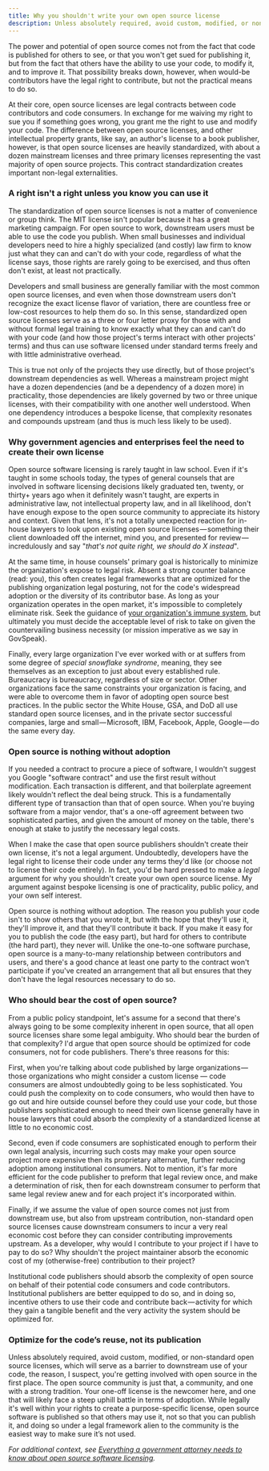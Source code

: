 ```yaml
---
title: Why you shouldn't write your own open source license
description: Unless absolutely required, avoid custom, modified, or non-standard open source licenses, which will serve as a barrier to downstream use of your code.
---
```


The power and potential of open source comes not from the fact that code is published for others to see, or that you won't get sued for publishing it, but from the fact that others have the ability to use your code, to modify it, and to improve it. That possibility breaks down, however, when would-be contributors have the legal right to contribute, but not the practical means to do so.

At their core, open source licenses are legal contracts between code contributors and code consumers. In exchange for me waiving my right to sue you if something goes wrong, you grant me the right to use and modify your code. The difference between open source licenses, and other intellectual property grants, like say, an author's license to a book publisher, however, is that open source licenses are heavily standardized, with about a dozen mainstream licenses and three primary licenses representing the vast majority of open source projects. This contract standardization creates important non-legal externalities.

### A right isn't a right unless you know you can use it

The standardization of open source licenses is not a matter of convenience or group think. The MIT license isn't popular because it has a great marketing campaign. For open source to work, downstream users must be able to use the code you publish. When small businesses and individual developers need to hire a highly specialized (and costly) law firm to know just what they can and can't do with your code, regardless of what the license says, those rights are rarely going to be exercised, and thus often don't exist, at least not practically.

Developers and small business are generally familiar with the most common open source licenses, and even when those downstream users don't recognize the exact license flavor of variation, there are countless free or low-cost resources to help them do so. In this sense, standardized open source licenses serve as a three or four letter proxy for those with and without formal legal training to know exactly what they can and can’t do with your code (and how those project's terms interact with other projects' terms) and thus can use software licensed under standard terms freely and with little administrative overhead.

This is true not only of the projects they use directly, but of those project's downstream dependencies as well. Whereas a mainstream project might have a dozen dependencies (and be a dependency of a dozen more) in practicality, those dependencies are likely governed by two or three unique licenses, with their compatibility with one another well understood. When one dependency introduces a bespoke license, that complexity resonates and compounds upstream (and thus is much less likely to be used).

### Why government agencies and enterprises feel the need to create their own license

Open source software licensing is rarely taught in law school. Even if it's taught in some schools today, the types of general counsels that are involved in software licensing decisions likely graduated ten, twenty, or thirty+ years ago when it definitely wasn't taught, are experts in administrative law, not intellectual property law, and in all likelihood, don't have enough expose to the open source community to appreciate its history and context. Given that lens, it's not a totally unexpected reaction for in-house lawyers to look upon existing open source licenses — something their client downloaded off the internet, mind you, and presented for review — incredulously and say "*that's not quite right, we should do X instead*".

At the same time, in house counsels' primary goal is historically to minimize the organization's expose to legal risk. Absent a strong counter balance (read: you), this often creates legal frameworks that are optimized for the publishing organization legal posturing, not for the code's widespread adoption or the diversity of its contributor base. As long as your organization operates in the open market, it's impossible to completely eliminate risk. Seek the guidance of [your organization's immune system](//ben.balter.com/2014/03/21/want-to-innovate-in-government-focus-on-culture/#bureaucracy-is-an-organism), but ultimately you must decide the acceptable level of risk to take on given the countervailing business necessity (or mission imperative as we say in GovSpeak).

Finally, every large organization I've ever worked with or at suffers from some degree of *special snowflake syndrome*, meaning, they see themselves as an exception to just about every established rule. Bureaucracy is bureaucracy, regardless of size or sector. Other organizations face the same constraints your organization is facing, and were able to overcome them in favor of adopting open source best practices. In the public sector the White House, GSA, and DoD all use standard open source licenses, and in the private sector successful companies, large and small — Microsoft, IBM, Facebook, Apple, Google — do the same every day.

### Open source is nothing without adoption

If you needed a contract to procure a piece of software, I wouldn't suggest you Google "software contract" and use the first result without modification. Each transaction is different, and that boilerplate agreement likely wouldn't reflect the deal being struck. This is a fundamentally different type of transaction than that of open source. When you're buying software from a major vendor, that's a one-off agreement between two sophisticated parties, and given the amount of money on the table, there's enough at stake to justify the necessary legal costs.

When I make the case that open source publishers shouldn't create their own license, it's not a legal argument. Undoubtedly, developers have the legal right to license their code under any terms they'd like (or choose not to license their code entirely). In fact, you'd be hard pressed to make a *legal* argument for why you shouldn't create your own open source license. My argument against bespoke licensing is one of practicality, public policy, and your own self interest.

Open source is nothing without adoption. The reason you publish your code isn't to show others that you wrote it, but with the hope that they'll use it, they'll improve it, and that they'll contribute it back. If you make it easy for you to publish the code (the easy part), but hard for others to contribute (the hard part), they never will. Unlike the one-to-one software purchase, open source is a many-to-many relationship between contributors and users, and there's a good chance at least one party to the contract won't participate if you've created an arrangement that all but ensures that they don't have the legal resources necessary to do so.

### Who should bear the cost of open source?

From a public policy standpoint, let's assume for a second that there's always going to be some complexity inherent in open source, that all open source licenses share some legal ambiguity. Who should bear the burden of that complexity? I'd argue that open source should be optimized for code consumers, not for code publishers. There's three reasons for this:

First, when you're talking about code published by large organizations — those organizations who might consider a custom license — code consumers are almost undoubtedly going to be less sophisticated. You could push the complexity on to code consumers, who would then have to go out and hire outside counsel before they could use your code, but those publishers sophisticated enough to need their own license generally have in house lawyers that could absorb the complexity of a standardized license at little to no economic cost.

Second, even if code consumers are sophisticated enough to perform their own legal analysis, incurring such costs may make your open source project more expensive then its proprietary alternative, further reducing adoption among institutional consumers. Not to mention, it's far more efficient for the code publisher to preform that legal review once, and make a determination of risk, then for each downstream consumer to perform that same legal review anew and for each project it's incorporated within.

Finally, if we assume the value of open source comes not just from downstream use, but also from upstream contribution, non-standard open source licenses cause downstream consumers to incur a very real economic cost before they can consider contributing improvements upstream. As a developer, why would I contribute to your project if I have to pay to do so? Why shouldn't the project maintainer absorb the economic cost of my (otherwise-free) contribution to their project?

Institutional code publishers should absorb the complexity of open source on behalf of their potential code consumers and code contributors. Institutional publishers are better equipped to do so, and in doing so, incentive others to use their code and contribute back — activity for which they gain a tangible benefit and the very activity the system should be optimized for.

### Optimize for the code’s reuse, not its publication

Unless absolutely required, avoid custom, modified, or non-standard open source licenses, which will serve as a barrier to downstream use of your code, the reason, I suspect, you're getting involved with open source in the first place. The open source community is just that, a community, and one with a strong tradition. Your one-off license is the newcomer here, and one that will likely face a steep uphill battle in terms of adoption. While legally it's well within your rights to create a purpose-specific license, open source software is published so that others may use it, not so that you can publish it, and doing so under a legal framework alien to the community is the easiest way to make sure it’s not used.

*For additional context, see [Everything a government attorney needs to know about open source software licensing](//ben.balter.com/2014/10/08/open-source-licensing-for-government-attorneys/).*
